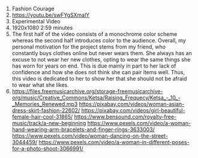 1. Fashion Courage
2. https://youtu.be/swFYgSXmalY
3. Experimental Video
4. 1920x1080 2:59 minutes
5. The first half of the video consists of a monochrome color scheme whereas the second half introduces color to the audience. Overall, my personal motivation for the project stems from my friend, who constantly buys clothes online but never wears them. She always has an excuse to not wear her new clothes, opting to wear the same things she has worn for years on end. This is due mainly in part to her lack of confidence and how she does not think she can pair items well. Thus, this video is dedicated to her to show her that she should not be afraid to wear what she likes. 
6. https://files.freemusicarchive.org/storage-freemusicarchive-org/music/Creative_Commons/Ketsa/Raising_Frequecy/Ketsa_-_10_-_Memories_Renewed.mp3
https://pixabay.com/videos/woman-asian-dress-skirt-fashion-22602/
https://pixabay.com/videos/girl-beautiful-female-hair-cool-31865/
https://www.bensound.com/royalty-free-music/track/a-new-beginning
https://www.pexels.com/video/a-woman-hand-wearing-arm-bracelets-and-finger-rings-3633003/
https://www.pexels.com/video/woman-dancing-on-the-street-3044459/
https://www.pexels.com/video/a-woman-in-different-poses-for-a-photo-shoot-3066991/
